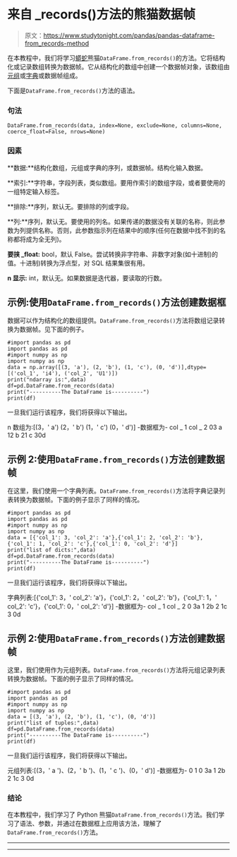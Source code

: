 # 来自 _records()方法的熊猫数据帧

> 原文：<https://www.studytonight.com/pandas/pandas-dataframe-from_records-method>

在本教程中，我们将学习[蟒蛇](https://www.studytonight.com/python/getting-started-with-python)熊猫`DataFrame.from_records()`的方法。它将结构化或记录数组转换为数据帧。它从结构化的数组中创建一个数据帧对象，该数组由[元组](https://www.studytonight.com/python/tuples-in-python)或[字典](https://www.studytonight.com/python/dictionaries-in-python)或数据帧组成。

下面是`DataFrame.from_records()`方法的语法。

### 句法

```
DataFrame.from_records(data, index=None, exclude=None, columns=None, coerce_float=False, nrows=None)
```

### 因素

**数据:**结构化数组，元组或字典的序列，或数据帧。结构化输入数据。

**索引:**字符串，字段列表，类似数组。要用作索引的数组字段，或者要使用的一组特定输入标签。

**排除:**序列，默认无。要排除的列或字段。

**列:**序列，默认无。要使用的列名。如果传递的数据没有关联的名称，则此参数为列提供名称。否则，此参数指示列在结果中的顺序(任何在数据中找不到的名称都将成为全无列)。

**要挟 _float:** bool，默认 False。尝试转换非字符串、非数字对象(如十进制)的值。十进制)转换为浮点型，对 SQL 结果集很有用。

**n 显示:** int，默认无。如果数据是迭代器，要读取的行数。

## 示例:使用`DataFrame.from_records()`方法创建数据框

数据可以作为结构化的数组提供。`DataFrame.from_records()`方法将数组记录转换为数据帧。见下面的例子。

```
#import pandas as pd
import pandas as pd
#import numpy as np
import numpy as np
data = np.array([(3, 'a'), (2, 'b'), (1, 'c'), (0, 'd')],dtype=[('col_1', 'i4'), ('col_2', 'U1')])
print("ndarray is:",data)
df=pd.DataFrame.from_records(data)
print("----------The DataFrame is----------")
print(df)
```

一旦我们运行该程序，我们将获得以下输出。

n 数组为:[(3，' a') (2，' b') (1，' c') (0，' d')]
-数据框为-
col _ 1 col _ 2
03 a
12 b
21 c
30d

## 示例 2:使用`DataFrame.from_records()`方法创建数据帧

在这里，我们使用一个字典列表。`DataFrame.from_records()`方法将字典记录列表转换为数据帧。下面的例子显示了同样的情况。

```
#import pandas as pd
import pandas as pd
#import numpy as np
import numpy as np
data = [{'col_1': 3, 'col_2': 'a'},{'col_1': 2, 'col_2': 'b'},{'col_1': 1, 'col_2': 'c'},{'col_1': 0, 'col_2': 'd'}]
print("list of dicts:",data)
df=pd.DataFrame.from_records(data)
print("----------The DataFrame is----------")
print(df)
```

一旦我们运行该程序，我们将获得以下输出。

字典列表:[{'col_1': 3，' col_2': 'a'}，{'col_1': 2，' col_2': 'b'}，{'col_1': 1，' col_2': 'c'}，{'col_1': 0，' col_2': 'd'}]
-数据框为-
col _ 1 col _ 2
0 3a
1 2b
2 1c
3 0d

## 示例 2:使用`DataFrame.from_records()`方法创建数据帧

这里，我们使用作为元组列表。`DataFrame.from_records()`方法将元组记录列表转换为数据帧。下面的例子显示了同样的情况。

```
#import pandas as pd
import pandas as pd
#import numpy as np
import numpy as np
data = [(3, 'a'), (2, 'b'), (1, 'c'), (0, 'd')]
print("list of tuples:",data)
df=pd.DataFrame.from_records(data)
print("----------The DataFrame is----------")
print(df)
```

一旦我们运行该程序，我们将获得以下输出。

元组列表:[(3，' a ')、(2，' b ')、(1，' c ')、(0，' d')]
-数据框为-
0 1
0 3a
1 2b
2 1c
3 0d

### 结论

在本教程中，我们学习了 Python 熊猫`DataFrame.from_records()`方法。我们学习了语法、参数，并通过在数据框上应用该方法，理解了 `DataFrame.from_records()`方法。

* * *

* * *